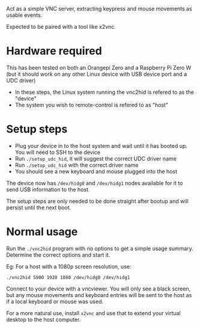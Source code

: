 Act as a simple VNC server, extracting keypress and mouse movements as usable
events.

Expected to be paired with a tool like x2vnc.

# Hardware required

This has been tested on both an Orangepi Zero and a Raspberry Pi Zero W
(but it should work on any other Linux device with USB device port and
a UDC driver)

- In these steps, the Linux system running the vnc2hid is refered to as
  the "device"
- The system you wish to remote-control is refered to as "host"


# Setup steps

- Plug your device in to the host system and wait until it has booted up.
  You will need to SSH to the device
- Run `./setup_udc_hid`, it will suggest the correct UDC driver name
- Run `./setup_udc_hid` with the correct driver name
- You should see a new keyboard and mouse plugged into the host

The device now has `/dev/hidg0` and `/dev/hidg1` nodes available for it to
send USB information to the host

The setup steps are only needed to be done straight after bootup and will
persist until the next boot.

# Normal usage

Run the `./vnc2hid` program with no options to get a simple usage summary.
Determine the correct options and start it.

Eg: For a host with a 1080p screen resolution, use:

    ./vnc2hid 5900 1920 1080 /dev/hidg0 /dev/hidg1

Connect to your device with a vncviewer.  You will only see a black screen,
but any mouse movements and keyboard entries will be sent to the host as if
a local keyboard or mouse was used.

For a more natural use, install `x2vnc` and use that to extend your virtual
desktop to the host computer.
